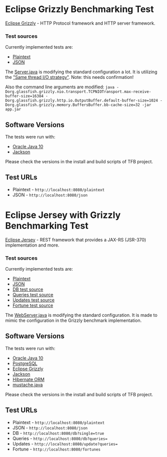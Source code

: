 # Eclipse Grizzly Benchmarking Test

[Eclipse Grizzly](https://projects.eclipse.org/projects/ee4j.grizzly) - HTTP Protocol framework and HTTP server framework.

### Test sources

Currently implemented tests are:

 * [Plaintext](src/main/java/org/glassfish/grizzly/bm/PlainText2HttpHandler.java)
 * [JSON](src/main/java/org/glassfish/grizzly/bm/JsonHttpHandler.java)

The [Server.java](src/main/java/org/glassfish/grizzly/bm/Server.java) is modifying the standard configuration a lot. It is utilizing the ["Same thread I/O strategy"](https://javaee.github.io/grizzly/iostrategies.html). Note: this needs confirmation!

Also the command line arguments are modified: `java -Dorg.glassfish.grizzly.nio.transport.TCPNIOTransport.max-receive-buffer-size=16384 -Dorg.glassfish.grizzly.http.io.OutputBuffer.default-buffer-size=1024 -Dorg.glassfish.grizzly.memory.BuffersBuffer.bb-cache-size=32 -jar app.jar`

## Software Versions

The tests were run with:

 * [Oracle Java 10](https://www.oracle.com/java/)
 * [Jackson](https://github.com/FasterXML/jackson/wiki/Jackson-Releases)

Please check the versions in the install and build scripts of TFB project.

## Test URLs

 * Plaintext - `http://localhost:8080/plaintext`
 * JSON - `http://localhost:8080/json`


# Eclipse Jersey with Grizzly Benchmarking Test

[Eclipse Jersey](https://projects.eclipse.org/projects/ee4j.jersey) - REST framework that provides a JAX-RS (JSR-370) implementation and more.

### Test sources

Currently implemented tests are:

 * [Plaintext](src/main/java/org/glassfish/grizzly/bm/PlainText2HttpHandler.java)
 * [JSON](src/main/java/org/glassfish/grizzly/bm/JsonHttpHandler.java)
 * [DB test source](src/main/java/hello/WorldResource.java)
 * [Queries test source](src/main/java/hello/WorldResource.java)
 * [Updates test source](src/main/java/hello/WorldResource.java)
 * [Fortune test source](src/main/java/hello/FortunesResource.java)

 The [WebServer.java](src/main/java/hello/WebServer.java) is modifying the standard configuration. It is made to mimic the configuration in the Grizzly benchmark implementation.

## Software Versions

The tests were run with:

 * [Oracle Java 10](https://www.oracle.com/java/)
 * [PostgreSQL](http://www.postgresql.org/)
 * [Eclipse Grizzly](https://projects.eclipse.org/projects/ee4j.grizzly)
 * [Jackson](https://github.com/FasterXML/jackson/wiki/Jackson-Releases)
 * [Hibernate ORM](https://hibernate.org/orm/)
 * [mustache.java](https://github.com/spullara/mustache.java)

Please check the versions in the install and build scripts of TFB project.

## Test URLs

 * Plaintext - `http://localhost:8080/plaintext`
 * JSON - `http://localhost:8080/json`
 * DB - `http://localhost:8080/db?single=true`
 * Queries - `http://localhost:8080/db?queries=`
 * Updates - `http://localhost:8080/update?queries=`
 * Fortune - `http://localhost:8080/fortunes`